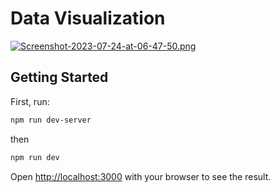 # Data Visualization

[![Screenshot-2023-07-24-at-06-47-50.png](https://i.postimg.cc/kMSfRQfr/Screenshot-2023-07-24-at-06-47-50.png)](https://postimg.cc/NLg1Wr3b)

## Getting Started

First, run:

```bash
npm run dev-server
```
then
```bash
npm run dev
```

Open [http://localhost:3000](http://localhost:3000) with your browser to see the result. 
